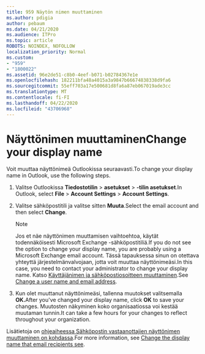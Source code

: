 ```yaml
---
title: 959 Näytön nimen muuttaminen
ms.author: pdigia
author: pebaum
ms.date: 04/21/2020
ms.audience: ITPro
ms.topic: article
ROBOTS: NOINDEX, NOFOLLOW
localization_priority: Normal
ms.custom:
- "959"
- "1800022"
ms.assetid: 96e2de51-c8b0-4eef-b071-b02784367e1e
ms.openlocfilehash: 182211bfa48a4015a3a9847b66674838338d9fa6
ms.sourcegitcommit: 55eff703a17e500681d8fa6a87eb067019ade3cc
ms.translationtype: MT
ms.contentlocale: fi-FI
ms.lasthandoff: 04/22/2020
ms.locfileid: "43706968"
---
```

# <a name="change-your-display-name"></a><span data-ttu-id="ac97f-102">Näyttönimen muuttaminen</span><span class="sxs-lookup"><span data-stu-id="ac97f-102">Change your display name</span></span>
  
<span data-ttu-id="ac97f-103">Voit muuttaa näyttönimeä Outlookissa seuraavasti.</span><span class="sxs-lookup"><span data-stu-id="ac97f-103">To change your display name in Outlook, use the following steps.</span></span>
  
1. <span data-ttu-id="ac97f-104">Valitse Outlookissa **Tiedostotilin** \> **asetukset** \> **-tilin asetukset**.</span><span class="sxs-lookup"><span data-stu-id="ac97f-104">In Outlook, select **File** \> **Account Settings** \> **Account Settings**.</span></span>

2. <span data-ttu-id="ac97f-105">Valitse sähköpostitili ja valitse sitten **Muuta**.</span><span class="sxs-lookup"><span data-stu-id="ac97f-105">Select the email account and then select **Change**.</span></span>

    > [!NOTE]
    > <span data-ttu-id="ac97f-106">Jos et näe näyttönimen muuttamisen vaihtoehtoa, käytät todennäköisesti Microsoft Exchange -sähköpostitiliä.</span><span class="sxs-lookup"><span data-stu-id="ac97f-106">If you do not see the option to change your display name, you are probably using a Microsoft Exchange email account.</span></span> <span data-ttu-id="ac97f-107">Tässä tapauksessa sinun on otettava yhteyttä järjestelmänvalvojaan, jotta voit muuttaa näyttönimeäsi.</span><span class="sxs-lookup"><span data-stu-id="ac97f-107">In this case, you need to contact your administrator to change your display name.</span></span> <span data-ttu-id="ac97f-108">Katso [Käyttäjänimen ja sähköpostiosoitteen muuttaminen](https://docs.microsoft.com/office365/admin/add-users/change-a-user-name-and-email-address).</span><span class="sxs-lookup"><span data-stu-id="ac97f-108">See [Change a user name and email address](https://docs.microsoft.com/office365/admin/add-users/change-a-user-name-and-email-address).</span></span>
  
3. <span data-ttu-id="ac97f-109">Kun olet muuttanut näyttönimeäsi, tallenna muutokset valitsemalla **OK.**</span><span class="sxs-lookup"><span data-stu-id="ac97f-109">After you've changed your display name, click **OK** to save your changes.</span></span> <span data-ttu-id="ac97f-110">Muutosten näkyminen koko organisaatiossa voi kestää muutaman tunnin.</span><span class="sxs-lookup"><span data-stu-id="ac97f-110">It can take a few hours for your changes to reflect throughout your organization.</span></span>

<span data-ttu-id="ac97f-111">Lisätietoja on [ohjeaiheessa Sähköpostin vastaanottajien näyttönimen muuttaminen on kohdassa](https://support.office.com/article/2b53331a-ba2a-4803-88dc-ac9fe376c8a9.aspx).</span><span class="sxs-lookup"><span data-stu-id="ac97f-111">For more information, see [Change the display name that email recipients see](https://support.office.com/article/2b53331a-ba2a-4803-88dc-ac9fe376c8a9.aspx).</span></span>
  